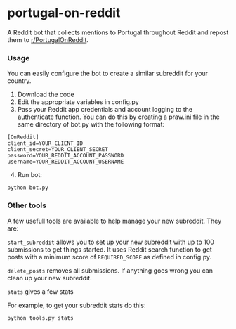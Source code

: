 # portugal-on-reddit
A Reddit bot that collects mentions to Portugal throughout Reddit and repost them to [r/PortugalOnReddit](https://www.reddit.com/r/PortugalOnReddit/).

### Usage
You can easily configure the bot to create a similar subreddit for your country. 
1. Download the code
2. Edit the appropriate variables in config.py
3. Pass your Reddit app credentials and account logging to the authenticate function. You can do this by creating a praw.ini file in the same directory of bot.py with the following format:
```
[OnReddit]
client_id=YOUR_CLIENT_ID
client_secret=YOUR_CLIENT_SECRET
password=YOUR_REDDIT_ACCOUNT_PASSWORD
username=YOUR_REDDIT_ACCOUNT_USERNAME
```
4. Run bot:
```
python bot.py
```

### Other tools
A few usefull tools are available to help manage your new subreddit. They are:

`start_subreddit` allows you to set up your new subreddit with up to 100 submissions to get things started. It uses Reddit search function to get posts with a minimum score of `REQUIRED_SCORE` as defined in config.py.

`delete_posts` removes all submissions. If anything goes wrong you can clean up your new subreddit.

`stats` gives a few stats

For example, to get your subreddit stats do this:
```
python tools.py stats
```
